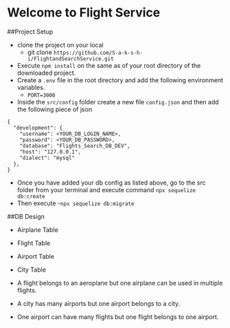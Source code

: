 # Welcome to Flight Service

##Project Setup

- clone the project on your local
  - git clone `https://github.com/S-a-k-s-h-i/FlightandSearchService.git`
- Execute `npm install` on the same as of your root directory of the downloaded project.
- Create a `.env` file in the root directory and add the following environment variables.
  - `PORT=3000`
- Inside the `src/config` folder create a new file `config.json` and then add the following piece of json

```
{
  "development": {
    "username": <YOUR_DB_LOGIN_NAME>,
    "password": <YOUR_DB_PASSWORD>,
    "database": "Flights_Search_DB_DEV",
    "host": "127.0.0.1",
    "dialect": "mysql"
  },
}

```

- Once you have added your db config as listed above, go to the src folder from your terminal and execute command `npx sequelize db:create`
- Then execute -`npx sequelize db:migrate`

##DB Design

- Airplane Table
- Flight Table
- Airport Table
- City Table

- A flight belongs to an aeroplane but one airplane can be used in multiple flights.
- A city has many airports but one airport belongs to a city.
- One airport can have many flights but one flight belongs to one airport.
